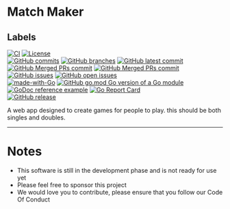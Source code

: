 # Match Maker
## Labels
[![CI](https://github.com/Jacobbrewer1/matchMaker/actions/workflows/ci.yml/badge.svg)](https://github.com/Jacobbrewer1/matchMaker/actions/workflows/ci.yml)
[![License](https://img.shields.io/github/license/JacobBrewer1/matchMaker.svg)](https://github.com/Jacobbrewer1/matchMaker/blob/master/LICENSE)
</br>
[![GitHub commits](https://badgen.net/github/commits/Jacobbrewer1/matchMaker/main)](https://github.com/Jacobbrewer1/matchMaker/commit/)
[![GitHub branches](https://badgen.net/github/branches/Jacobbrewer1/matchMaker)](https://github.com/Jacobbrewer1/matchMaker/branches/)
[![GitHub latest commit](https://badgen.net/github/last-commit/Jacobbrewer1/matchMaker/main)](https://github.com/Jacobbrewer1/matchMaker/commit/)
</br>
[![GitHub Merged PRs commit](https://badgen.net/github/prs/Jacobbrewer1/matchMaker)](https://github.com/Jacobbrewer1/matchMaker/pulls?q=is%3Apr)
[![GitHub Merged PRs commit](https://badgen.net/github/merged-prs/Jacobbrewer1/matchMaker)](https://github.com/Jacobbrewer1/matchMaker/pulls?q=is%3Apr+is%3Amerged)
[![GitHub issues](https://badgen.net/github/issues/Jacobbrewer1/matchMaker)](https://github.com/Jacobbrewer1/matchMaker/issues?q=is%3Aissue)
[![GitHub open issues](https://badgen.net/github/open-issues/Jacobbrewer1/matchMaker)](https://github.com/Jacobbrewer1/matchMaker/issues)
</br>
[![made-with-Go](https://img.shields.io/badge/Made%20with-Go-1f425f.svg)](http://golang.org)
[![GitHub go.mod Go version of a Go module](https://img.shields.io/github/go-mod/go-version/Jacobbrewer1/matchMaker.svg)](https://github.com/Jacobbrewer1/matchMaker)
[![GoDoc reference example](https://img.shields.io/badge/godoc-reference-blue.svg)](https://github.com/Jacobbrewer1/matchMaker)
[![Go Report Card](https://goreportcard.com/badge/github.com/Jacobbrewer1/matchMaker)](https://goreportcard.com/report/github.com/Jacobbrewer1/matchMaker)
</br>
[![GitHub release](https://img.shields.io/github/release/Jacobbrewer1/matchMaker.svg)](https://GitHub.com/Jacobbrewer1/matchMaker/releases/)

A web app designed to create games for people to play. this should be both singles and doubles.

---
# Notes

- This software is still in the development phase and is not ready for use yet
- Please feel free to sponsor this project
- We would love you to contribute, please ensure that you follow our Code Of Conduct
